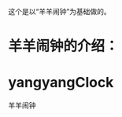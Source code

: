 这个是以“羊羊闹钟”为基础做的。





羊羊闹钟的介绍：
==================================
yangyangClock
=============

羊羊闹钟
